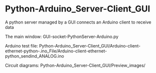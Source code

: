 # Python-Arduino_Server-Client_GUI
A python server managed by a GUI connects an Arduino client to receive data


The main window:
GUI-socket-PythonServer-Arduino.py

Arduino test file:
Python-Arduino_Server-Client_GUI/Arduino-client-ethernet-python-.ino_File/Arduino-client-ethernet-python_sendind_ANALOG.ino

Circuit diagrams:
Python-Arduino_Server-Client_GUI/Preview_images/
